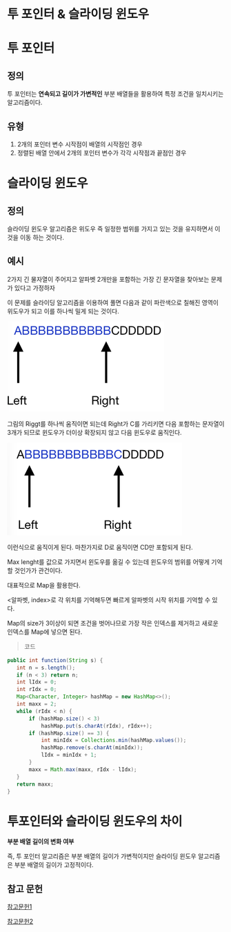 # 투 포인터 & 슬라이딩 윈도우

# 투 포인터

## 정의
투 포인터는 **연속되고 길이가 가변적인** 부분 배열들을 활용하여 특정 조건을 일치시키는 알고리즘이다.

## 유형
1. 2개의 포인터 변수 시작점이 배열의 시작점인 경우
2. 정렬된 배열 안에서 2개의 포인터 변수가 각각 시작점과 끝점인 경우



# 슬라이딩 윈도우

## 정의
슬라이딩 윈도우 알고리즘은 위도우 즉 일정한 범위를 가지고 있는 것을 유지하면서 이것을 이동 하는 것이다.

## 예시
2가지 긴 물자열이 주어지고 알파벳 2개만을 포함하는 가장 긴 문자열을 찾아보는 문제가 있다고 가정하자

이 문제를 슬라이딩 알고리즘을 이용하여 풀면 다음과 같이 파란색으로 칠해진 영역이 위도우가 되고 이를 하나씩 밀게 되는 것이다.

![예시](assets/1.png)

그림의 Riggt를 하나씩 움직이면 되는데 Right가 C를 가리키면 다음 포함하는 문자열이 3개가 되므로 윈도우가 더이상 확장되지 않고 다음 윈도우로 움직인다.

![예시2](assets/2.png)

이런식으로 움직이게 된다. 마찬가지로 D로 움직이면 CD만 포함되게 된다.

Max lenght를 값으로 가지면서 윈도우를 옮길 수 있는데 윈도우의 범위를 어떻게 기억할 것인가가 관건이다.

대표적으로 Map을 활용한다.

<알파벳, index>로 각 위치를 기억해두면 빠르게 알파벳의 시작 위치를 기억할 수 있다.

Map의 size가 3이상이 되면 조건을 벗어나므로 가장 작은 인덱스를 제거하고 새로운 인덱스를 Map에 넣으면 된다.

> 코드
 ```java
public int function(String s) {
    int n = s.length();
    if (n < 3) return n;
    int lIdx = 0;
    int rIdx = 0;
    Map<Character, Integer> hashMap = new HashMap<>();
    int maxx = 2;
    while (rIdx < n) {
        if (hashMap.size() < 3)
            hashMap.put(s.charAt(rIdx), rIdx++);
        if (hashMap.size() == 3) {
            int minIdx = Collections.min(hashMap.values());
            hashMap.remove(s.charAt(minIdx));
            lIdx = minIdx + 1;
        }
        maxx = Math.max(maxx, rIdx - lIdx);
    }
    return maxx;
}
``` 

# 투포인터와 슬라이딩 윈도우의 차이
**부분 배열 길이의 변화 여부**

즉, 투 포인터 알고리즘은 부분 배열의 길이가 가변적이지만 슬라이딩 윈도우 알고리즘은 부분 배열의 길이가 고정적이다.



## 참고 문헌
[참고문헌1](https://ramees.tistory.com/52)

[참고문헌2](https://hanyeop.tistory.com/356)

